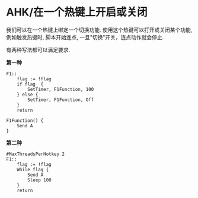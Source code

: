 # AHK/在一个热键上开启或关闭

我们可以在一个热键上绑定一个切换功能. 使用这个热键可以打开或关闭某个功能, 例如触发热键时, 脚本开始连点, 一旦"切换"开关，连点动作就会停止.

有两种写法都可以满足要求.

**第一种**

```ahk
F1::
    flag := !flag
    if flag  {
        SetTimer, F1Function, 100
    } else {
        SetTimer, F1Function, Off
    }
    return

F1Function() {
    Send A
}
```

**第二种**

```ahk
#MaxThreadsPerHotkey 2
F1::
    flag := !flag
    While flag {
        Send A
        Sleep 100
    }
    return
```
